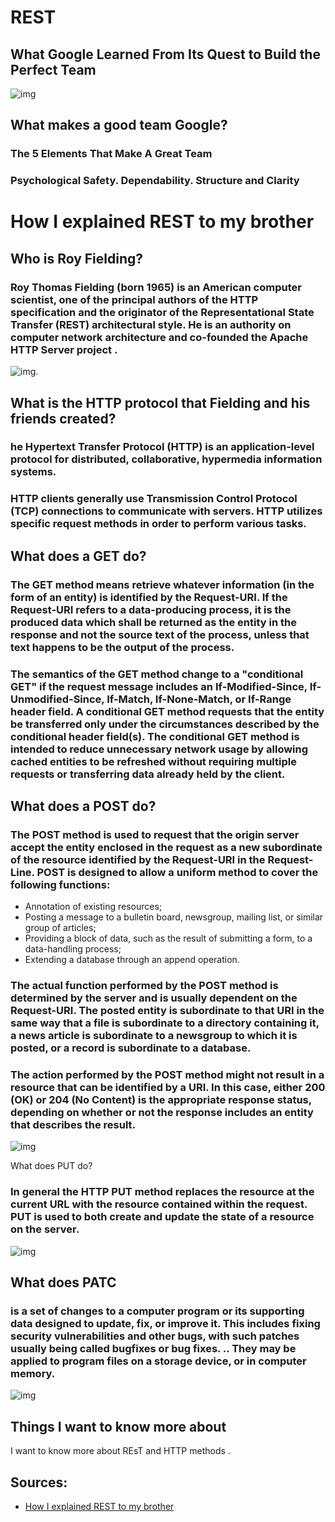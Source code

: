 # **REST**


## **What Google Learned From Its Quest to Build the Perfect Team**
![img](https://encrypted-tbn0.gstatic.com/images?q=tbn:ANd9GcQNhAM1ia6eaa8iS6vxZa4zk9S5k9pJC3ggDw&usqp=CAU)


## **What makes a good team Google?**
### The 5 Elements That Make A Great Team
### Psychological Safety. Dependability. Structure and Clarity


# **How I explained REST to my brother**


## **Who is Roy Fielding?**


### Roy Thomas Fielding (born 1965) is an American computer  scientist, one of the principal authors of the HTTP specification and the originator of the Representational State Transfer (REST) architectural style. He is an authority on computer network architecture and co-founded the Apache HTTP Server project .
![img](https://miro.medium.com/max/638/0*GN2n0rtrVwEN5XlM).


## **What is the HTTP protocol that Fielding and his friends created?**


### he Hypertext Transfer Protocol (HTTP) is an application-level protocol for distributed, collaborative, hypermedia information systems.
### HTTP clients generally use Transmission Control Protocol (TCP) connections to communicate with servers. HTTP utilizes specific request methods in order to perform various tasks.

## **What does a GET do?**



### The GET method means retrieve whatever information (in the form of an entity) is identified by the Request-URI. If the Request-URI refers to a data-producing process, it is the produced data which shall be returned as the entity in the response and not the source text of the process, unless that text happens to be the output of the process.

### The semantics of the GET method change to a "conditional GET" if the request message includes an If-Modified-Since, If-Unmodified-Since, If-Match, If-None-Match, or If-Range header field. A conditional GET method requests that the entity be transferred only under the circumstances described by the conditional header field(s). The conditional GET method is intended to reduce unnecessary network usage by allowing cached entities to be refreshed without requiring multiple requests or transferring data already held by the client.

## **What does a POST do?**
### The POST method is used to request that the origin server accept the entity enclosed in the request as a new subordinate of the resource identified by the Request-URI in the Request-Line. POST is designed to allow a uniform method to cover the following functions:

 * Annotation of existing resources;
 * Posting a message to a bulletin board, newsgroup, mailing list,
   or similar group of articles;
 * Providing a block of data, such as the result of submitting a
   form, to a data-handling process;
 * Extending a database through an append operation.

### The actual function performed by the POST method is determined by the server and is usually dependent on the Request-URI. The posted entity is subordinate to that URI in the same way that a file is subordinate to a directory containing it, a news article is subordinate to a newsgroup to which it is posted, or a record is subordinate to a database.

### The action performed by the POST method might not result in a resource that can be identified by a URI. In this case, either 200 (OK) or 204 (No Content) is the appropriate response status, depending on whether or not the response includes an entity that describes the result.

![img](https://www.tektutorialshub.com/wp-content/uploads/2015/08/Http-Get-and-Post.png)

What does PUT do?

### In general the HTTP PUT method replaces the resource at the current URL with the resource contained within the request. PUT is used to both create and update the state of a resource on the server.

![img](https://www.keycdn.com/img/support/put-vs-post.png)

## **What does PATC**

###  is a set of changes to a computer program or its supporting data designed to update, fix, or improve it. This includes fixing security vulnerabilities and other bugs, with such patches usually being called bugfixes or bug fixes. .. They may be applied to program files on a storage device, or in computer memory.
![img](https://www.lifewire.com/thmb/axudpSIiCtcBl6W_NLD_ixhAo08=/2264x1326/filters:fill(auto,1)/laptop-bug-fix-lvcandy-istock-vectors-getty-images-56a6fa1b5f9b58b7d0e5ce40.jpg)



## Things I want to know more about

I want to know more about REsT and HTTP methods .
## Sources:
* [How I explained REST to my brother](https://gist.github.com/brookr/5977550)


